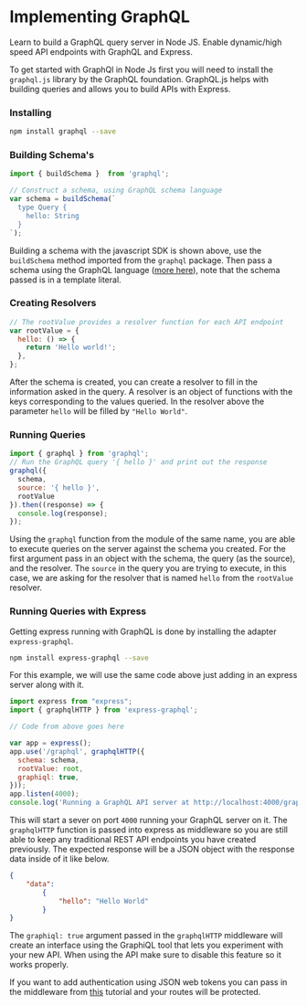 # Implementing GraphQL
Learn to build a GraphQL query server in Node JS. Enable dynamic/high speed API endpoints with GraphQL and Express.

To get started with GraphQl in Node Js first you will need to install the `graphql.js` library by the GraphQL foundation. GraphQL.js helps with building queries and allows you to build APIs with Express.

### Installing
```bash
npm install graphql --save
```

### Building Schema's
```javascript
import { buildSchema }  from 'graphql';

// Construct a schema, using GraphQL schema language
var schema = buildSchema(`
  type Query {
    hello: String
  }
`);
```
Building a schema with the javascript SDK is shown above, use the `buildSchema` method imported from the `graphql` package. Then pass a schema using the GraphQL language ([more here](https://decode.sh/graph-ql-the-basics "Basics of Graph QL")), note that the schema passed is in a template literal. 

### Creating Resolvers
```javascript
// The rootValue provides a resolver function for each API endpoint
var rootValue = {
  hello: () => {
    return 'Hello world!';
  },
};
```
After the schema is created, you can create a resolver to fill in the information asked in the query. A resolver is an object of functions with the keys corresponding to the values queried. In the resolver above the parameter `hello` will be filled by `"Hello World"`.

### Running Queries
```javascript
import { graphql } from 'graphql';
// Run the GraphQL query '{ hello }' and print out the response
graphql({
  schema,
  source: '{ hello }',
  rootValue
}).then((response) => {
  console.log(response);
});
```

Using the `graphql` function from the module of the same name, you are able to execute queries on the server against the schema you created. For the first argument pass in an object with the schema, the query (as the source), and the resolver. The `source` in the query you are trying to execute, in this case, we are asking for the resolver that is named `hello` from the `rootValue` resolver.

### Running Queries with Express
Getting express running with GraphQL is done by installing the adapter `express-graphql`.

```bash
npm install express-graphql --save
```

For this example, we will use the same code above just adding in an express server along with it.

```javascript
import express from "express";
import { graphqlHTTP } from 'express-graphql';

// Code from above goes here

var app = express();
app.use('/graphql', graphqlHTTP({
  schema: schema,
  rootValue: root,
  graphiql: true,
}));
app.listen(4000);
console.log('Running a GraphQL API server at http://localhost:4000/graphql');
```

This will start a sever on port `4000` running your GraphQL server on it. The `graphqlHTTP` function is passed into express as middleware so you are still able to keep any traditional REST API endpoints you have created previously. The expected response will be a JSON object with the response data inside of it like below.

```json
{
	"data":
		{
			"hello": "Hello World"		
		}
}
```

The `graphiql: true` argument passed in the `graphqlHTTP` middleware will create an interface using the GraphiQL tool that lets you experiment with your new API. When using the API make sure to disable this feature so it works properly.

If you want to add authentication using JSON web tokens you can pass in the middleware from [this](https://decode.sh/jwt-authentication-for-node-js) tutorial and your routes will be protected.